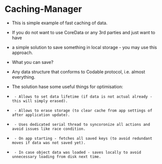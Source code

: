 # Caching-Manager

* This is simple example of fast caching of data.
* If you do not want to use CoreData or any 3rd parties and just want to have
*  a simple solution to save something in local storage - you may use this approach.
 
* What you can save?
* Any data structure that conforms to Codable protocol, i.e. almost everything.
 
* The solution hase some useful things for optimisation:
*      - Allows to set data lifetime (if data is not actual already - this will simply erased).
*      - Allows to erase storage (to clear cache from app settings of after application update).
*      - Uses dedicated serial thread to syncoronize all actions and avoid issues like race condition.
*      - On app starting - fetches all saved keys (to avoid redundant moves if data was not saved yet).
*      - In case object data was loaded - saves locally to avoid unnecessary loading from disk next time.

